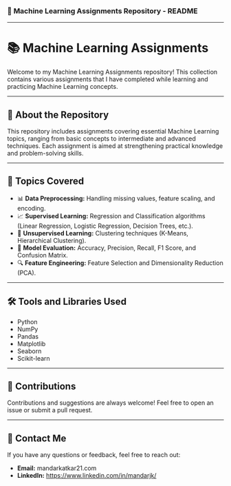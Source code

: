 ### 🚀 **Machine Learning Assignments Repository - README**

---

# 📚 **Machine Learning Assignments**

Welcome to my Machine Learning Assignments repository! This collection contains various assignments that I have completed while learning and practicing Machine Learning concepts.

---

## 📝 **About the Repository**

This repository includes assignments covering essential Machine Learning topics, ranging from basic concepts to intermediate and advanced techniques. Each assignment is aimed at strengthening practical knowledge and problem-solving skills.

---

## 📂 **Topics Covered**

- 📊 **Data Preprocessing:** Handling missing values, feature scaling, and encoding.  
- 📈 **Supervised Learning:** Regression and Classification algorithms (Linear Regression, Logistic Regression, Decision Trees, etc.).  
- 🤖 **Unsupervised Learning:** Clustering techniques (K-Means, Hierarchical Clustering).  
- 🧠 **Model Evaluation:** Accuracy, Precision, Recall, F1 Score, and Confusion Matrix.  
- 🔍 **Feature Engineering:** Feature Selection and Dimensionality Reduction (PCA).  

---

## 🛠️ **Tools and Libraries Used**

- Python  
- NumPy  
- Pandas  
- Matplotlib  
- Seaborn  
- Scikit-learn  

---



## 🤝 **Contributions**

Contributions and suggestions are always welcome! Feel free to open an issue or submit a pull request.

---

## 📧 **Contact Me**

If you have any questions or feedback, feel free to reach out:  
- **Email:** mandarkatkar21.com  
- **LinkedIn:** https://www.linkedin.com/in/mandarjk/  

